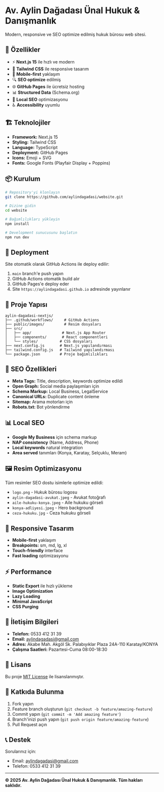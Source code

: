 # Av. Aylin Dağadası Ünal Hukuk & Danışmanlık

Modern, responsive ve SEO optimize edilmiş hukuk bürosu web sitesi.

## 🚀 Özellikler

- ⚡ **Next.js 15** ile hızlı ve modern
- 🎨 **Tailwind CSS** ile responsive tasarım
- 📱 **Mobile-first** yaklaşım
- 🔍 **SEO optimize** edilmiş
- 🌐 **GitHub Pages** ile ücretsiz hosting
- 📊 **Structured Data** (Schema.org)
- 🎯 **Local SEO** optimizasyonu
- ♿ **Accessibility** uyumlu

## 🏗️ Teknolojiler

- **Framework:** Next.js 15
- **Styling:** Tailwind CSS
- **Language:** TypeScript
- **Deployment:** GitHub Pages
- **Icons:** Emoji + SVG
- **Fonts:** Google Fonts (Playfair Display + Poppins)

## 📦 Kurulum

```bash
# Repository'yi klonlayın
git clone https://github.com/aylindagadasi/website.git

# Dizine gidin
cd website

# Bağımlılıkları yükleyin
npm install

# Development sunucusunu başlatın
npm run dev
```

## 🚀 Deployment

Site otomatik olarak GitHub Actions ile deploy edilir:

1. `main` branch'e push yapın
2. GitHub Actions otomatik build alır
3. GitHub Pages'e deploy eder
4. Site `https://aylindagadasi.github.io` adresinde yayınlanır

## 📁 Proje Yapısı

```
aylin-dagadasi-nextjs/
├── .github/workflows/     # GitHub Actions
├── public/images/         # Resim dosyaları
├── src/
│   ├── app/              # Next.js App Router
│   ├── components/       # React componentleri
│   └── styles/          # CSS dosyaları
├── next.config.js       # Next.js yapılandırması
├── tailwind.config.js   # Tailwind yapılandırması
└── package.json         # Proje bağımlılıkları
```

## 🎯 SEO Özellikleri

- **Meta Tags:** Title, description, keywords optimize edildi
- **Open Graph:** Social media paylaşımları için
- **Schema Markup:** Local Business, LegalService
- **Canonical URLs:** Duplicate content önleme
- **Sitemap:** Arama motorları için
- **Robots.txt:** Bot yönlendirme

## 📊 Local SEO

- **Google My Business** için schema markup
- **NAP consistency** (Name, Address, Phone)
- **Local keywords** natural integration
- **Area served** tanımları (Konya, Karatay, Selçuklu, Meram)

## 🖼️ Resim Optimizasyonu

Tüm resimler SEO dostu isimlerle optimize edildi:
- `logo.png` - Hukuk bürosu logosu
- `aylin-dagadasi-avukat.jpeg` - Avukat fotoğrafı
- `aile-hukuku-konya.jpeg` - Aile hukuku görseli
- `konya-adliyesi.jpeg` - Hero background
- `ceza-hukuku.jpg` - Ceza hukuku görseli

## 📱 Responsive Tasarım

- **Mobile-first** yaklaşım
- **Breakpoints:** sm, md, lg, xl
- **Touch-friendly** interface
- **Fast loading** optimizasyonu

## ⚡ Performance

- **Static Export** ile hızlı yükleme
- **Image Optimization** 
- **Lazy Loading**
- **Minimal JavaScript**
- **CSS Purging**

## 🔗 İletişim Bilgileri

- **Telefon:** 0533 412 31 39
- **Email:** aylindagadasi@gmail.com
- **Adres:** Akabe Mah. Akgöl Sk. Palabıyıklar Plaza 24A-110 Karatay/KONYA
- **Çalışma Saatleri:** Pazartesi-Cuma 08:00-18:30

## 📄 Lisans

Bu proje [MIT License](LICENSE) ile lisanslanmıştır.

## 🤝 Katkıda Bulunma

1. Fork yapın
2. Feature branch oluşturun (`git checkout -b feature/amazing-feature`)
3. Commit yapın (`git commit -m 'Add amazing feature'`)
4. Branch'inizi push yapın (`git push origin feature/amazing-feature`)
5. Pull Request açın

## 📞 Destek

Sorularınız için:
- Email: aylindagadasi@gmail.com
- Telefon: 0533 412 31 39

---

**© 2025 Av. Aylin Dağadası Ünal Hukuk & Danışmanlık. Tüm hakları saklıdır.**